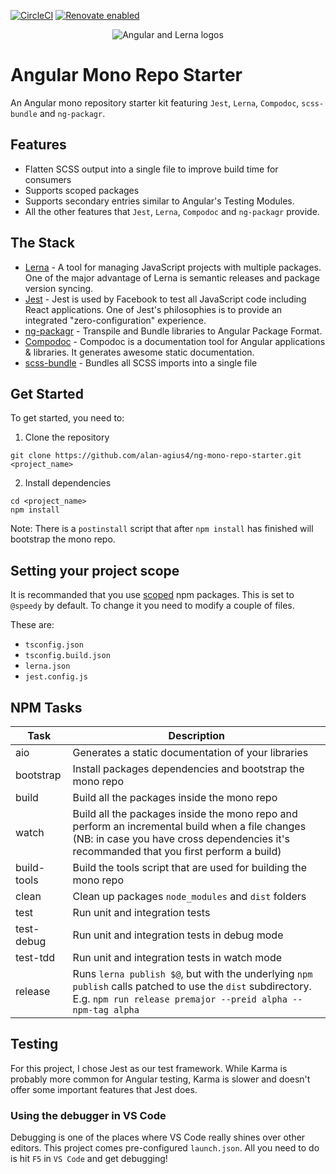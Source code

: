 [![CircleCI](https://circleci.com/gh/alan-agius4/ng-mono-repo-starter.svg?style=svg)](https://circleci.com/gh/alan-agius4/ng-mono-repo-starter)
[![Renovate enabled](https://img.shields.io/badge/renovate-enabled-brightgreen.svg?style=flat-square)](https://renovateapp.com/)

<p align="center">
	<img alt="Angular and Lerna logos" src="https://s18.postimg.cc/sle6bfuvt/ng-mono-repo.png">
</p>

# Angular Mono Repo Starter
An Angular mono repository starter kit featuring `Jest`, `Lerna`, `Compodoc`, `scss-bundle` and `ng-packagr`.

## Features
- Flatten SCSS output into a single file to improve build time for consumers
- Supports scoped packages
- Supports secondary entries similar to Angular's Testing Modules.
- All the other features that `Jest`, `Lerna`, `Compodoc` and `ng-packagr` provide.

## The Stack
 - [Lerna](https://lernajs.io) - A tool for managing JavaScript projects with multiple packages. One of the major advantage of Lerna is semantic releases and package version syncing.
 - [Jest](https://facebook.github.io/jest) - Jest is used by Facebook to test all JavaScript code including React applications. One of Jest's philosophies is to provide an integrated "zero-configuration" experience.
 - [ng-packagr](https://github.com/dherges/ng-packagr) - Transpile and Bundle libraries to Angular Package Format.
 - [Compodoc](https://compodoc.github.io/website/guides/getting-started.html) - Compodoc is a documentation tool for Angular applications & libraries. It generates awesome static documentation.
 - [scss-bundle](https://github.com/SimplrJS/scss-bundle) - Bundles all SCSS imports into a single file

## Get Started
To get started, you need to:

1) Clone the repository
```shell
git clone https://github.com/alan-agius4/ng-mono-repo-starter.git <project_name>
```

2) Install dependencies
```
cd <project_name>
npm install
```

Note: There is a `postinstall` script that after `npm install` has finished will bootstrap the mono repo.

## Setting your project scope
It is recommanded that you use [scoped](https://docs.npmjs.com/misc/scope) npm packages. This is set to `@speedy` by default. To change it you need to modify a couple of files.

These are:
- `tsconfig.json`
- `tsconfig.build.json`
- `lerna.json`
- `jest.config.js`

## NPM Tasks

| Task         | Description                                                                                                                                                                                |
| ------------ | -------------------------------------------------------------------------------------------------                                                                                          |
| aio          | Generates a static documentation of your libraries                                                                                                                                         |
| bootstrap    | Install packages dependencies and bootstrap the mono repo                                                                                                                                  |
| build        | Build all the packages inside the mono repo                                                                                                                                                |
| watch        | Build all the packages inside the mono repo and perform an incremental build when a file changes (NB: in case you have cross dependencies it's recommanded that you first perform a build) |
| build-tools  | Build the tools script that are used for building the mono repo                                                                                                                            |
| clean        | Clean up packages `node_modules` and `dist` folders                                                                                                                                        |
| test         | Run unit and integration tests                                                                                                                                                             |
| test-debug   | Run unit and integration tests in debug mode                                                                                                                                               |
| test-tdd     | Run unit and integration tests in watch mode                                                                                                                                               |
| release      | Runs `lerna publish $@`, but with the underlying `npm publish` calls patched to use the `dist` subdirectory. E.g. `npm run release premajor --preid alpha --npm-tag alpha`                     |

## Testing
For this project, I chose Jest as our test framework. While Karma is probably more common for Angular testing, Karma is slower and doesn't offer some important features that Jest does.

### Using the debugger in VS Code
Debugging is one of the places where VS Code really shines over other editors. This project comes pre-configured `launch.json`. All you need to do is hit `F5` in `VS Code` and get debugging!
